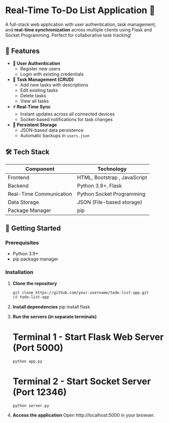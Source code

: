 # Real-Time To-Do List Application 🚀

A full-stack web application with user authentication, task management, and **real-time synchronization** across multiple clients using Flask and Socket Programming. Perfect for collaborative task tracking!

## 🌟 Features

- **🔐 User Authentication**
  - Register new users
  - Login with existing credentials
- **📝 Task Management (CRUD)**
  - Add new tasks with descriptions
  - Edit existing tasks
  - Delete tasks
  - View all tasks
- **⚡ Real-Time Sync**
  - Instant updates across all connected devices
  - Socket-based notifications for task changes
- **💾 Persistent Storage**
  - JSON-based data persistence
  - Automatic backups in `users.json`

## 🛠 Tech Stack

| Component               | Technology                         |
|-------------------------|------------------------------------|
| Frontend                | HTML, Bootstrap , JavaScript       |
| Backend                 | Python 3.9+, Flask                 |
| Real-Time Communication | Python Socket Programming          |
| Data Storage            | JSON (File-based storage)          |
| Package Manager         | pip                                |

## 🚀 Getting Started

### Prerequisites
- Python 3.9+
- pip package manager

### Installation

1. **Clone the repository**
   ```bash
   git clone https://github.com/your-username/todo-list-app.git
   cd todo-list-app

2.  **Install dependencies**
        pip install flask

3.  **Run the servers (in separate terminals)**
    # Terminal 1 - Start Flask Web Server (Port 5000)
        python app.py
    # Terminal 2 - Start Socket Server (Port 12346)
        python server.py

4.  **Access the application**
        Open http://localhost:5000 in your browser.

   
